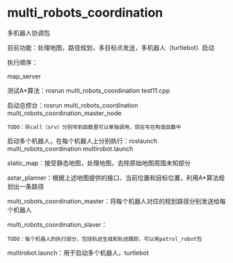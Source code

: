 # multi_robots_coordination

多机器人协调包

目前功能：处理地图，路径规划，多目标点发送，多机器人（turtlebot）启动

执行顺序：

map_server

测试A*算法：rosrun multi_robots_coordination test11.cpp

启动总控台：rosrun multi_robots_coordination multi_robots_coordination_master_node

    TODO：将call（srv）分别写到函数里可以单独调用，现在写在构造函数中
    
启动多个机器人，在每个机器人上分别执行：roslaunch multi_robots_coordination multirobot.launch


static_map：接受静态地图，处理地图，去除原始地图周围未知部分

astar_planner：根据上述地图提供的接口、当前位置和目标位置，利用A*算法规划出一条路径

multi_robots_coordination_master：将每个机器人对应的规划路径分别发送给每个机器人

multi_robots_coordination_slaver：

    TODO：每个机器人的执行部分，包括轨迹生成和轨迹跟踪，可以用patrol_robot包

multirobot.launch：用于启动多个机器人，turtlebot
